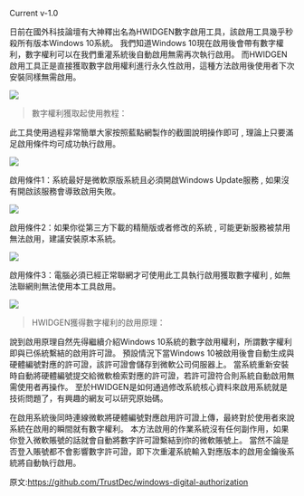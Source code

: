 Current v-1.0

日前在國外科技論壇有大神釋出名為HWIDGEN數字啟用工具，該啟用工具幾乎秒殺所有版本Windows 10系統。
我們知道Windows 10現在啟用後會帶有數字權利，數字權利可以在我們重灌系統後自動啟用無需再次執行啟用。
而HWIDGEN啟用工具正是直接獲取數字啟用權利進行永久性啟用，這種方法啟用後使用者下次安裝同樣無需啟用。

![](./img/47882-6.png)

> 數字權利獲取起使用教程：

此工具使用過程非常簡單大家按照藍點網製作的截圖說明操作即可 , 理論上只要滿足啟用條件均可成功執行啟用。

![](./img/47882-2.png)

啟用條件1：系統最好是微軟原版系統且必須開啟Windows Update服務 , 如果沒有開啟該服務會導致啟用失敗。

![](./img/47882-3.png)

啟用條件2：如果你從第三方下載的精簡版或者修改的系統 ,  可能更新服務被禁用無法啟用，建議安裝原本系統。

![](./img/47882-4.png)

啟用條件3：電腦必須已經正常聯網才可使用此工具執行啟用獲取數字權利 ,  如無法聯網則無法使用本工具啟用。

![](./img/47882-5.png)

> HWIDGEN獲得數字權利的啟用原理：

說到啟用原理自然先得繼續介紹Windows 10系統的數字啟用權利，所謂數字權利即與已係統繫結的啟用許可證。
預設情況下當Windows 10被啟用後會自動生成與硬體編號對應的許可證，該許可證會儲存到微軟公司伺服器上。
當系統重新安裝時自動將硬體編號提交給微軟檢索對應的許可證，若許可證符合則系統自動啟用無需使用者再操作。
至於HWIDGEN是如何通過修改系統核心資料來啟用系統就是技術問題了，有興趣的網友可以研究原始碼。

在啟用系統後同時連線微軟將硬體編號對應啟用許可證上傳，最終對於使用者來說系統在啟用的瞬間就有數字權利。
本方法啟用的作業系統沒有任何副作用，如果你登入微軟賬號的話就會自動將數字許可證繫結到你的微軟賬號上。
當然不論是否登入賬號都不會影響數字許可證，即下次重灌系統輸入對應版本的啟用金鑰後系統將自動執行啟用。

原文:https://github.com/TrustDec/windows-digital-authorization
